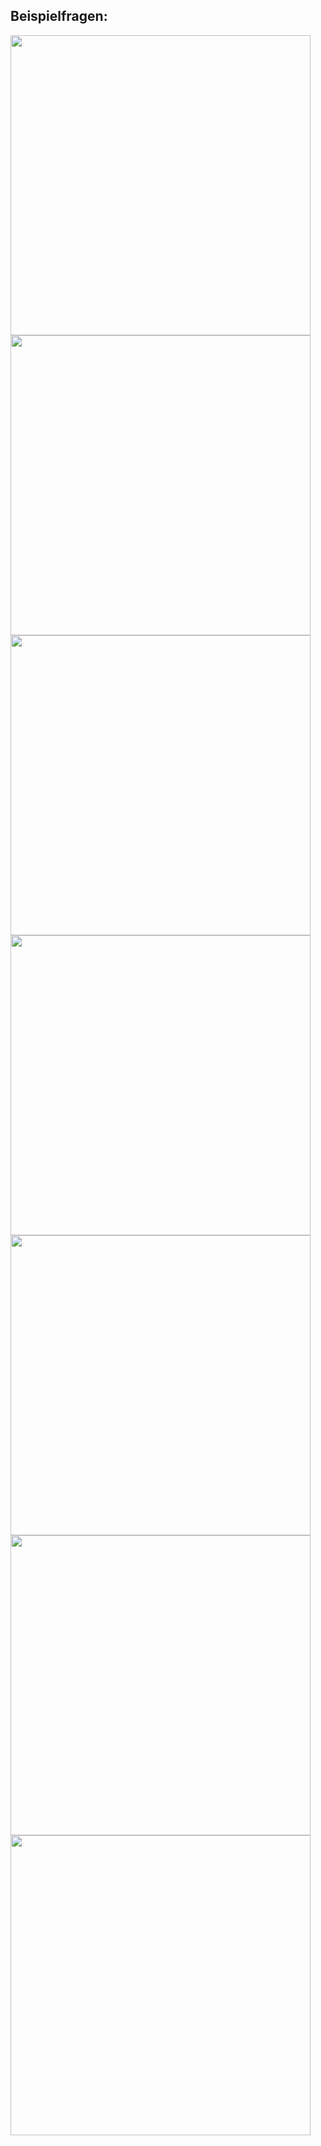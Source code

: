 ## Beispielfragen: 

<img src="https://github.com/ur5/fhn-ux-ideas/raw/main/png/Beet_Hinterhof.png" width="480">
<img src="https://github.com/ur5/fhn-ux-ideas/raw/main/png/coffee.png" width="480">
<img src="https://github.com/ur5/fhn-ux-ideas/raw/main/png/Kita_Fruehstueck.png" width="480">
<img src="https://github.com/ur5/fhn-ux-ideas/raw/main/png/perde.png" width="480">
<img src="https://github.com/ur5/fhn-ux-ideas/raw/main/png/team_party.png" width="480">
<img src="https://github.com/ur5/fhn-ux-ideas/raw/main/png/wartezimmer.png" width="480">
<img src="https://github.com/ur5/fhn-ux-ideas/raw/main/png/wunschessen.png" width="480">
